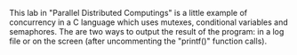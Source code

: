 This lab in "Parallel Distributed Computings" is a little example of concurrency in a C language which uses mutexes, conditional variables and semaphores. The are two ways to output the result of the program: in a log file or on the screen (after uncommenting the "printf()" function calls).